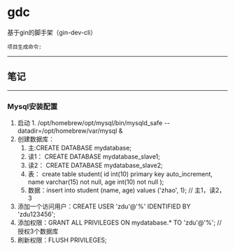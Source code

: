 # gdc
基于gin的脚手架（gin-dev-cli）

`项目生成命令:`
    

---

## 笔记

---

### Mysql安装配置
1. 启动     1. /opt/homebrew/opt/mysql/bin/mysqld_safe --datadir\=/opt/homebrew/var/mysql &
2. 创建数据库：
   1. 主:CREATE DATABASE mydatabase;
   2. 读1： CREATE DATABASE mydatabase_slave1;
   3. 读2： CREATE DATABASE mydatabase_slave2;
   4. 表：
      create table student(
        id int(10) primary key auto_increment,
        name varchar(15) not null,
        age int(10) not null
      );
   5. 数据：insert into student (name, age) values ('zhao', 1);   // 主1，读2，3
3. 添加一个访问用户：CREATE USER 'zdu'@'%' IDENTIFIED BY 'zdu123456';
4. 添加权限：GRANT ALL PRIVILEGES ON mydatabase.* TO 'zdu'@'%';  // 授权3个数据库
5. 刷新权限：FLUSH PRIVILEGES;


    
    
